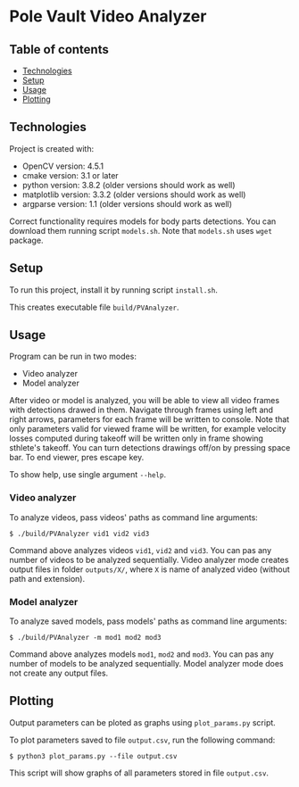 # Pole Vault Video Analyzer

## Table of contents
* [Technologies](#technologies)
* [Setup](#technologies)
* [Usage](#usage)
* [Plotting](#plotting)

## Technologies
Project is created with:
* OpenCV version: 4.5.1
* cmake version: 3.1 or later
* python version: 3.8.2 (older versions should work as well)
* matplotlib version: 3.3.2 (older versions should work as well)
* argparse version: 1.1 (older versions should work as well)

Correct functionality requires models for body parts detections. You can download them running script `models.sh`.
Note that `models.sh` uses `wget` package.

## Setup
To run this project, install it by running script `install.sh`.

This creates executable file `build/PVAnalyzer`.

## Usage
Program can be run in two modes:
* Video analyzer
* Model analyzer

After video or model is analyzed, you will be able to view all video frames with detections drawed in them.
Navigate through frames using left and right arrows, parameters for each frame will be written to console.
Note that only parameters valid for viewed frame will be written, for example velocity losses computed during
takeoff will be written only in frame showing sthlete's takeoff.
You can turn detections drawings off/on by pressing space bar. To end viewer, pres escape key.

To show help, use single argument `--help`.

### Video analyzer
To analyze videos, pass videos' paths as command line arguments:

```
$ ./build/PVAnalyzer vid1 vid2 vid3
```

Command above analyzes videos `vid1`, `vid2` and `vid3`. You can pas any number of videos to be analyzed sequentially.
Video analyzer mode creates output files in folder `outputs/X/`, where `X` is name of analyzed video (without path and extension).

### Model analyzer
To analyze saved models, pass models' paths as command line arguments:

```
$ ./build/PVAnalyzer -m mod1 mod2 mod3
```

Command above analyzes models `mod1`, `mod2` and `mod3`. You can pas any number of models to be analyzed sequentially.
Model analyzer mode does not create any output files.

## Plotting
Output parameters can be ploted as graphs using `plot_params.py` script.

To plot parameters saved to file `output.csv`, run the following command:

```
$ python3 plot_params.py --file output.csv
```

This script will show graphs of all parameters stored in file `output.csv`.